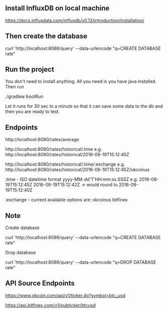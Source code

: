 Install InfluxDB on local machine
---------------------------------

https://docs.influxdata.com/influxdb/v0.13/introduction/installation/

Then create the database
------------------------

curl 'http://localhost:8086/query' --data-urlencode "q=CREATE DATABASE rate"

Run the project
---------------
You don't need to install anything. All you need is you have java installed. Then run

./gradlew bootRun

Let it runs for 30 sec to a minute so that it can save some data to the db and then you are ready to test.

Endpoints
---------
http://localhost:8080/rates/average

http://localhost:8080/rates/historical/:time
e.g. http://localhost:8080/rates/historical/2016-08-19T15:12:45Z

http://localhost:8080/rates/historical/:time/:exchange
e.g. http://localhost:8080/rates/historical/2016-08-19T15:12:45Z/okcoinus


:time - ISO datetime format yyyy-MM-dd'T'HH:mm:ss.SSSZ
e.g.
2016-08-19T15:12:45Z
2016-08-19T15:12:42Z -> would round to 2016-08-19T15:12:40Z

:exchange - current available options are:
okcoinus
bitfinex

Note
----

Create database

curl 'http://localhost:8086/query' --data-urlencode "q=CREATE DATABASE rate"

Drop database

curl 'http://localhost:8086/query' --data-urlencode "q=DROP DATABASE rate"

API Source Endpoints
--------------------

https://www.okcoin.com/api/v1/ticker.do?symbol=btc_usd

https://api.bitfinex.com/v1/pubticker/btcusd